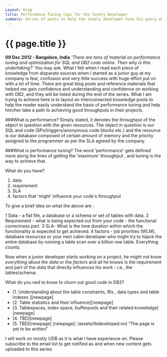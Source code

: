 ```yaml
---
Layout: blog
title: Performance Tuning tips for the lonely developer
summary: Series of posts to help the lonely developer tune his query and DB2 database code 
---
```


# {{ page.title }}

__09 Dec 2012 - Bangalore, India__
_'There are tons of material on performance tuning and optimization for SQL and DB2 code online. Then why is this undertaking?'_ You may ask. What I felt when I read each piece of knowledge from disparate sources when I started as a junior guy at my company is fear, confusion and very little success with huge effort put on with a lot of time. There are great blog posts and reference materials that helped me gain confidence and understanding and confidence on working with DB2, and they will be listed during the end of the series. 
What I am trying to achieve here is to layout an interconnected knowledge pools to help the reader easily understand the basis of performance tuning and help him/her take a path to achieving good throughputs in their projects. 

###What is performance? 
Simply stated, it denotes the throughput of the object in question with the given resources. The object in question is our SQL and code (SPs/triggers/anonymous code blocks etc.) and the resource is our database composed of certain amount of memory and the priority assigned to the programmer as per the SLA agreed by the company. 

###What is performance tuning? 
The word 'performance' gets defined more along the lines of getting the 'maximum' throughput , and tuning is the way to achieve that. 


What do you have? 

1. data
2. requirement
3. SLA
4. factors that 'might' influence your code's throughput

To give a brief idea on what the above are :

1 Data - a flat file, a database or a schema or set of tables with data. 
2 Requirement - what is being expected out from your code - the functional correctness part.
3 SLA- What is the time duration within which the functionality is expected to get achieved. 
4 factors - job priorities (WLM), database resources or your next cabin developer who might try to hijack the entire database by running a table scan over a billion row table. Everything counts. 

Now when a junior developer starts working on a project, he might not know _everything about the data_ or the _factors_ and all he knows is the requirement and part of the _data_ that directly influences his work - i.e., the tables/schema. 

What do you ned to know to churn out good code in DB2? 
* [1. Understanding about the table constraints, RIs , data types and table indexes ][newpage]
* [2. Table statistics and their influence][newpage]
* [3. Tablespaces, index space, bufferpools and their related knowledge][newpage]
* [4. TBD][newpage]
* [5. TBD][newpage]
[newpage]: /assets/tbdeveloped.md "The page is yet to be written" 

I will work on mostly UDB as it is what I have experience on. Please subscribe to the email list to get notified as and when new content gets uploaded to this series. 

